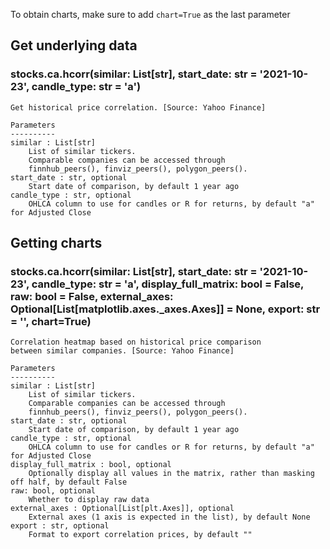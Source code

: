To obtain charts, make sure to add `chart=True` as the last parameter

## Get underlying data 
### stocks.ca.hcorr(similar: List[str], start_date: str = '2021-10-23', candle_type: str = 'a')


    Get historical price correlation. [Source: Yahoo Finance]

    Parameters
    ----------
    similar : List[str]
        List of similar tickers.
        Comparable companies can be accessed through
        finnhub_peers(), finviz_peers(), polygon_peers().
    start_date : str, optional
        Start date of comparison, by default 1 year ago
    candle_type : str, optional
        OHLCA column to use for candles or R for returns, by default "a" for Adjusted Close

## Getting charts 
### stocks.ca.hcorr(similar: List[str], start_date: str = '2021-10-23', candle_type: str = 'a', display_full_matrix: bool = False, raw: bool = False, external_axes: Optional[List[matplotlib.axes._axes.Axes]] = None, export: str = '', chart=True)


    Correlation heatmap based on historical price comparison
    between similar companies. [Source: Yahoo Finance]

    Parameters
    ----------
    similar : List[str]
        List of similar tickers.
        Comparable companies can be accessed through
        finnhub_peers(), finviz_peers(), polygon_peers().
    start_date : str, optional
        Start date of comparison, by default 1 year ago
    candle_type : str, optional
        OHLCA column to use for candles or R for returns, by default "a" for Adjusted Close
    display_full_matrix : bool, optional
        Optionally display all values in the matrix, rather than masking off half, by default False
    raw: bool, optional
        Whether to display raw data
    external_axes : Optional[List[plt.Axes]], optional
        External axes (1 axis is expected in the list), by default None
    export : str, optional
        Format to export correlation prices, by default ""
